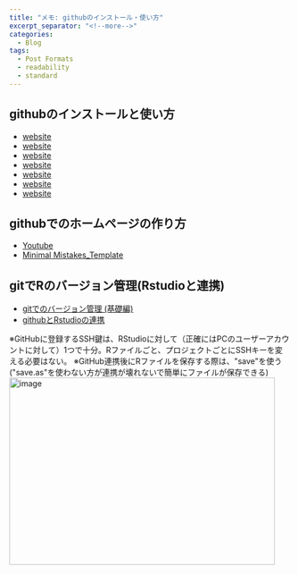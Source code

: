 ```yaml
---
title: "メモ: githubのインストール・使い方"
excerpt_separator: "<!--more-->"
categories:
  - Blog
tags:
  - Post Formats
  - readability
  - standard
---
```

## githubのインストールと使い方
- [website](https://www.kagoya.jp/howto/it-glossary/develop/howtousegithub/)
- [website](https://zenn.dev/yuma_rails/articles/82e306a7fc13de)
- [website](https://ecological-stats.netlify.app/2023/01/15/r-project/#google_vignette)
- [website](https://kinsta.com/jp/blog/how-to-push-code-to-github/)
- [website](https://qiita.com/zakkiiii/items/2ef92c8dd5d174a9ceed)
- [website](https://wet-to-dry.hatenablog.com/entry/Github-on-Rstudio)
- [website](https://obstetrician.hatenablog.com/entry/2023/11/23/113543)


## githubでのホームページの作り方
- [Youtube](https://www.youtube.com/watch?v=Pof342wGt78)
- [Minimal Mistakes_Template](https://github.com/mmistakes/mm-github-pages-starter/generate)


## gitでRのバージョン管理(Rstudioと連携)
- [gitでのバージョン管理 (基礎編)](https://qiita.com/zakkiiii/items/2ef92c8dd5d174a9ceed)
- [githubとRstudioの連携](https://mom-neuroscience.com/rstudio-github/)

※GitHubに登録するSSH鍵は、RStudioに対して（正確にはPCのユーザーアカウントに対して）1つで十分。Rファイルごと、プロジェクトごとにSSHキーを変える必要はない。
※GitHub連携後にRファイルを保存する際は、"save"を使う("save.as"を使わない方が連携が壊れないで簡単にファイルが保存できる)
<img width="476" height="335" alt="image" src="https://github.com/user-attachments/assets/bab21b9a-b6f3-435c-92da-2f745fc528cd" />

